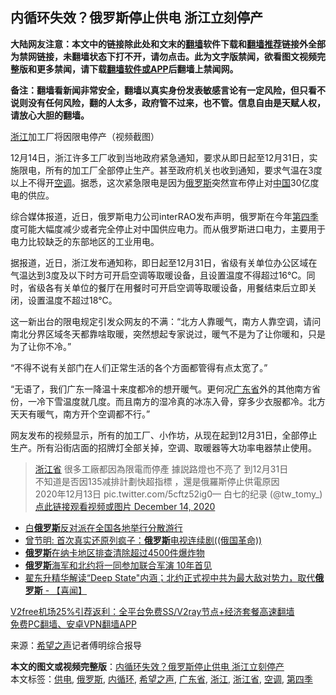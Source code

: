  <h2>内循环失效？俄罗斯停止供电 浙江立刻停产</h2> <p class="notice"><b>大陆网友注意：本文中的链接除此处和文末的<a href="https://github.com/bannedbook/fanqiang" >翻墙</a>软件下载和<a href="https://github.com/killgcd/justmysocks/blob/master/README.md">翻墙推荐</a>链接外全部为禁网链接，未翻墙状态下打不开，请勿点击。此为文字版禁闻，欲看图文视频完整版和更多禁闻，请下载<a href="https://github.com/bannedbook/fanqiang">翻墙软件或APP</a>后翻墙上禁闻网。</p><p>备注：翻墙看新闻非常安全，翻墙以真实身份发表敏感言论有一定风险，但只看不说则没有任何风险，翻的人太多，政府管不过来，也不管。信息自由是天赋人权，请放心大胆的翻墙。</b></p>  <div class="entry"> <p id="conimg"><a href="https://www.bannedbook.org/bnews/tag/%e6%b5%99%e6%b1%9f/" class="st_tag internal_tag" rel="tag" title="标签 浙江 下的日志">浙江</a>加工厂将因限电停产（视频截图）</p> <p>12月14日，浙江许多工厂收到当地政府紧急通知，要求从即日起至12月31日，实施限电，所有的加工厂全部停止生产。甚至政府机关也收到通知，要求气温在3度以上不得开<a href="https://www.bannedbook.org/bnews/tag/%E7%A9%BA%E8%B0%83/" class="st_tag internal_tag" rel="tag" title="标签 空调 下的日志">空调</a>。据悉，这次紧急限电是因为<a href="https://www.bannedbook.org/bnews/tag/%e4%bf%84%e7%bd%97%e6%96%af/" class="st_tag internal_tag" rel="tag" title="标签 俄罗斯 下的日志">俄罗斯</a>突然宣布停止对<span class='wp_keywordlink_affiliate'><a href="https://www.bannedbook.org/" title="中国" target="_blank">中国</a></span>30亿度电的供应。</p> <p>综合媒体报道，近日，俄罗斯电力公司interRAO发布声明，俄罗斯在今年<a href="https://www.bannedbook.org/bnews/tag/%E7%AC%AC%E5%9B%9B%E5%AD%A3/" class="st_tag internal_tag" rel="tag" title="标签 第四季 下的日志">第四季</a>度可能大幅度减少或者完全停止对中国供应电力。而从俄罗斯进口电力，主要用于电力比较缺乏的东部地区的工业用电。</p>  <p>据报道，近日，浙江发布通知称，即日起至12月31日，省级有关单位办公区域在气温达到3度及以下时方可开启空调等取暖设备，且设置温度不得超过16℃。同时，省级各有关单位的餐厅在用餐时可开启空调等取暖设备，用餐结束后立即关闭，设置温度不超过18℃。</p> <p>这一新出台的限电规定引发众网友的不满：“北方人靠暖气，南方人靠空调，请问南北分界区域冬天都靠啥取暖，突然想起专家说过，暖气不是为了让你暖和，只是为了让你不冷。”</p> <p>“不得不说有关部门在人们正常生活的各个方面都管得有点太宽了。”</p>  <p>“无语了，我们广东一降温十来度都冷的想开暖气。更何况<a href="https://www.bannedbook.org/bnews/tag/%e5%b9%bf%e4%b8%9c%e7%9c%81/" class="st_tag internal_tag" rel="tag" title="标签 广东省 下的日志">广东省</a>外的其他南方省份，一冷下雪温度就几度。而且南方的湿冷真的冰冻入骨，穿多少衣服都冷。北方天天有暖气，南方开个空调都不行。”</p> <p>网友发布的视频显示，所有的加工厂、小作坊，从现在起到12月31日，全部停止生产。所有沿街店面的招牌灯全部关掉，空调、取暖器等大功率电器禁止使用。</p> <blockquote><p><a href="https://www.bannedbook.org/bnews/tag/%E6%B5%99%E6%B1%9F%E7%9C%81/" class="st_tag internal_tag" rel="tag" title="标签 浙江省 下的日志">浙江省</a> 很多工廠都因為限電而停產 據説路燈也不亮了 到12月31日<br />不知道是否因135减排計劃快超指標 ，還是俄羅斯停止供電原因<br />2020年12月13日 pic.twitter.com/5cftz52ig0— 白七的纪录 (@tw_tomy_) <a href="https://twitter.com/tw_tomy_/status/1338533825568108544?ref_src=twsrc%5Etfw">点此链接观看视频或图片 December 14, 2020</a></p> </blockquote> <ul class='op-related-articles' title='相关阅读'> <li><a href='https://www.bannedbook.org/bnews/worldnews/20201214/1447263.html' target='_blank'>白<b>俄罗斯</b>反对派在全国各地举行分散游行</a></li> <li><a href='https://www.bannedbook.org/bnews/ssgc/20201205/1446905.html' target='_blank'>曾节明: 首次真实还原列疯子：<b>俄罗斯</b>电视连续剧((俄国革命))</a></li> <li><a href='https://www.bannedbook.org/bnews/baitai/20201211/1445795.html' target='_blank'><b>俄罗斯</b>在纳卡地区排查清除超过4500件爆炸物</a></li> <li><a href='https://www.bannedbook.org/bnews/cnnews/20201211/1445623.html' target='_blank'><b>俄罗斯</b>海军和北约将一同参加联合军演 10年首见</a></li> <li><a href='https://www.bannedbook.org/bnews/bannedvideo/20201211/1445604.html' target='_blank'>翟东升精华解读“Deep State"内涵；北约正式视中共为最大敌对势力，取代<b>俄罗斯</b> - 【喜闻】</a></li> </ul> <p class="texttj"> <a href="https://www.bannedbook.org/forum23/topic22702.html" target="_blank">V2free机场25%引荐返利：全平台免费SS/V2ray节点+经济套餐高速翻墙</a><br/> <a href="https://github.com/bannedbook/fanqiang/wiki/%E7%A6%81%E9%97%BB%E7%BD%91%E5%AE%89%E5%8D%93%E7%BF%BB%E5%A2%99%E6%96%B0%E9%97%BBAPP" target="_blank">免费PC翻墙、安卓VPN翻墙APP</a></p><p> 来源：<span class='wp_keywordlink_affiliate'><a href="https://www.soundofhope.org" title="希望之声" target="_blank">希望之声</a></span>记者傅明综合报导 </p><a name='sharetosocial'></a>       <div><b>本文的图文或视频完整版</b>：<a href='https://www.bannedbook.org/bnews/cnnews/20201215/1447804.html'>内循环失效？俄罗斯停止供电 浙江立刻停产</a></div>  </div><!--END ENTRY--> <div class="postfooter"> <div>本文标签：<a href="https://www.bannedbook.org/bnews/tag/%E4%BE%9B%E7%94%B5/" rel="tag">供电</a>, <a href="https://www.bannedbook.org/bnews/tag/%e4%bf%84%e7%bd%97%e6%96%af/" rel="tag">俄罗斯</a>, <a href="https://www.bannedbook.org/bnews/tag/%e5%86%85%e5%be%aa%e7%8e%af/" rel="tag">内循环</a>, <a href="https://www.bannedbook.org/bnews/tag/%e5%b8%8c%e6%9c%9b%e4%b9%8b%e5%a3%b0/" rel="tag">希望之声</a>, <a href="https://www.bannedbook.org/bnews/tag/%e5%b9%bf%e4%b8%9c%e7%9c%81/" rel="tag">广东省</a>, <a href="https://www.bannedbook.org/bnews/tag/%e6%b5%99%e6%b1%9f/" rel="tag">浙江</a>, <a href="https://www.bannedbook.org/bnews/tag/%E6%B5%99%E6%B1%9F%E7%9C%81/" rel="tag">浙江省</a>, <a href="https://www.bannedbook.org/bnews/tag/%E7%A9%BA%E8%B0%83/" rel="tag">空调</a>, <a href="https://www.bannedbook.org/bnews/tag/%E7%AC%AC%E5%9B%9B%E5%AD%A3/" rel="tag">第四季</a></div>  </div><!--END POSTFOOTER--> 